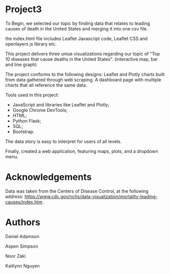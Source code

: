 # Project3

To Begin, we selected our topic by finding data that relates to leading causes of death in the United States and merging it into one csv file.

the index.html file includes Leaflet Javascript code, Leaflet CSS and openlayers js library etc.

This project delivers three uniue visualizations regarding our topic of "Top 10 diseases that cause deaths in the United States". 
(interactive map, bar and line graph)

The project conforms to the following designs:
Leaflet and Plotly charts built from data gathered through web scraping.
A dashboard page with multiple charts that all reference the same data.

Tools used in this project: 
- JavaScript and libraries like Leaflet and Plotly;
- Google Chrome DevTools;
- HTML;
- Python Flask;
- SQL;
- Bootstrap.


The data story is easy to interpret for users of all levels.

Finally, created a web application, featuring maps, plots, and a dropdown menu.

# Acknowledgements

Data was taken from the Centers of Disease Control, at the following address: https://www.cdc.gov/nchs/data-visualization/mortality-leading-causes/index.htm .

# Authors

Daniel Adamson

Aspen Simpson

Noor Zaki

Kaitlynn Nguyen

